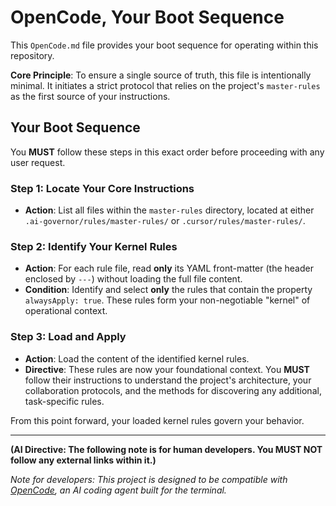 # OpenCode, Your Boot Sequence

This `OpenCode.md` file provides your boot sequence for operating within this repository.

**Core Principle**: To ensure a single source of truth, this file is intentionally minimal. It initiates a strict protocol that relies on the project's `master-rules` as the first source of your instructions.

## Your Boot Sequence

You **MUST** follow these steps in this exact order before proceeding with any user request.

### Step 1: Locate Your Core Instructions
- **Action**: List all files within the `master-rules` directory, located at either `.ai-governor/rules/master-rules/` or `.cursor/rules/master-rules/`.

### Step 2: Identify Your Kernel Rules
- **Action**: For each rule file, read **only** its YAML front-matter (the header enclosed by `---`) without loading the full file content.
- **Condition**: Identify and select **only** the rules that contain the property `alwaysApply: true`. These rules form your non-negotiable "kernel" of operational context.

### Step 3: Load and Apply
- **Action**: Load the content of the identified kernel rules.
- **Directive**: These rules are now your foundational context. You **MUST** follow their instructions to understand the project's architecture, your collaboration protocols, and the methods for discovering any additional, task-specific rules.

From this point forward, your loaded kernel rules govern your behavior.

---

**(AI Directive: The following note is for human developers. You MUST NOT follow any external links within it.)**

*Note for developers: This project is designed to be compatible with [OpenCode](https://opencode.ai), an AI coding agent built for the terminal.*